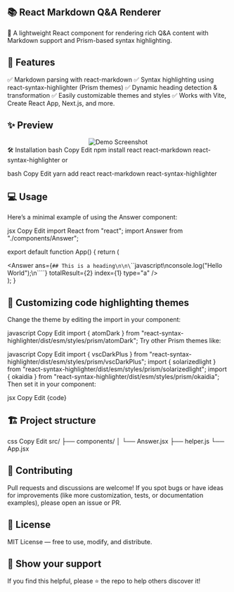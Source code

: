 ## 📚 React Markdown Q&A Renderer
📝 A lightweight React component for rendering rich Q&A content with Markdown support and Prism-based syntax highlighting.

## 🚀 Features
✅ Markdown parsing with react-markdown
✅ Syntax highlighting using react-syntax-highlighter (Prism themes)
✅ Dynamic heading detection & transformation
✅ Easily customizable themes and styles
✅ Works with Vite, Create React App, Next.js, and more.

## ✨ Preview
<div align="center"> <img src="https://via.placeholder.com/600x300?text=Demo+Screenshot" alt="Demo Screenshot" /> </div>
🛠 Installation
bash
Copy
Edit
npm install react react-markdown react-syntax-highlighter
or

bash
Copy
Edit
yarn add react react-markdown react-syntax-highlighter
## 💻 Usage
Here’s a minimal example of using the Answer component:

jsx
Copy
Edit
import React from "react";
import Answer from "./components/Answer";

export default function App() {
  return (
    <div>
      <Answer 
        ans={`## This is a heading\n\n\`\`\`javascript\nconsole.log("Hello World");\n\`\`\``}
        totalResult={2}
        index={1}
        type="a"
      />
    </div>
  );
}
## 🎨 Customizing code highlighting themes
Change the theme by editing the import in your component:

javascript
Copy
Edit
import { atomDark } from "react-syntax-highlighter/dist/esm/styles/prism/atomDark";
Try other Prism themes like:

javascript
Copy
Edit
import { vscDarkPlus } from "react-syntax-highlighter/dist/esm/styles/prism/vscDarkPlus";
import { solarizedlight } from "react-syntax-highlighter/dist/esm/styles/prism/solarizedlight";
import { okaidia } from "react-syntax-highlighter/dist/esm/styles/prism/okaidia";
Then set it in your component:

jsx
Copy
Edit
<SyntaxHighlighter style={vscDarkPlus} language="javascript">
  {code}
</SyntaxHighlighter>
## 🏗 Project structure
css
Copy
Edit
src/
├── components/
│   └── Answer.jsx
├── helper.js
└── App.jsx
## 🤝 Contributing
Pull requests and discussions are welcome!
If you spot bugs or have ideas for improvements (like more customization, tests, or documentation examples), please open an issue or PR.

## 📜 License
MIT License — free to use, modify, and distribute.

## 🌟 Show your support
If you find this helpful, please ⭐ the repo to help others discover it!

